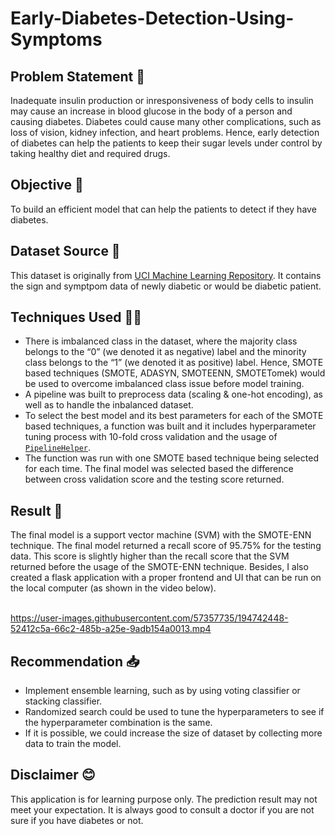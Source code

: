 # Early-Diabetes-Detection-Using-Symptoms
## Problem Statement 🤩
Inadequate insulin production or inresponsiveness of body cells to insulin may cause an increase in blood glucose in the body of a person and causing diabetes. Diabetes could cause many other complications, such as loss of vision, kidney infection, and heart problems. Hence, early detection of diabetes can help the patients to keep their sugar levels under control by taking healthy diet and required drugs.

## Objective 🤔
To build an efficient model that can help the patients to detect if they have diabetes.

## Dataset Source 📅
This dataset is originally from <a href="https://archive.ics.uci.edu/ml/datasets/Early+stage+diabetes+risk+prediction+dataset.#" target="_blank">UCI Machine Learning Repository</a>. It contains the sign and symptpom data of newly diabetic or would be diabetic patient.

## Techniques Used 🕵️‍♀️
* There is imbalanced class in the dataset, where the majority class belongs to the “0” (we denoted it as negative) label and the minority class belongs to the “1” (we denoted it as positive) label. Hence, SMOTE based techniques (SMOTE, ADASYN, SMOTEENN, SMOTETomek) would be used to overcome imbalanced class issue before model training.
* A pipeline was built to preprocess data (scaling & one-hot encoding), as well as to handle the inbalanced dataset. 
* To select the best model and its best parameters for each of the SMOTE based techniques, a function was built and it includes hyperparameter tuning process with 10-fold cross validation and the usage of <a href="https://pypi.org/project/pipelinehelper/" target="_blank">`PipelineHelper`</a>.
* The function was run with one SMOTE based technique being selected for each time. The final model was selected based the difference between cross validation score and the testing score returned. 

## Result 🔎
The final model is a support vector machine (SVM) with the SMOTE-ENN technique. The final model returned a recall score of 95.75% for the testing data. This score is slightly higher than the recall score that the SVM returned before the usage of the SMOTE-ENN technique.  Besides, I also created a flask application with a proper frontend and UI that can be run on the local computer (as shown in the video below). <br><br>

https://user-images.githubusercontent.com/57357735/194742448-52412c5a-66c2-485b-a25e-9adb154a0013.mp4

## Recommendation 📥
* Implement ensemble learning, such as by using voting classifier or stacking classifier.
* Randomized search could be used to tune the hyperparameters to see if the hyperparameter combination is the same.
* If it is possible, we could increase the size of dataset by collecting more data to train the model. 

## Disclaimer 😊
This application is for learning purpose only. The prediction result may not meet your expectation. It is always good to consult a doctor if you are not sure if you have diabetes or not.  
